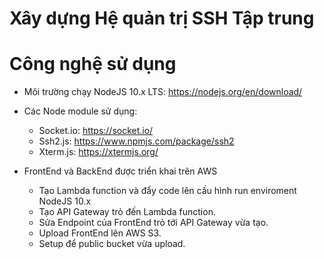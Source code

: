 # Xây dựng Hệ quản trị SSH Tập trung

# Công nghệ sử dụng

- Môi trường chạy NodeJS 10.x LTS: https://nodejs.org/en/download/
- Các Node module sử dụng: 
  + Socket.io: https://socket.io/
  + Ssh2.js: https://www.npmjs.com/package/ssh2
  + Xterm.js: https://xtermjs.org/

- FrontEnd và BackEnd được triển khai trên AWS
  + Tạo Lambda function và đẩy code lên cấu hình run enviroment NodeJS 10.x
  + Tạo API Gateway trỏ đến Lambda function.
  + Sửa Endpoint của FrontEnd trỏ tới API Gateway vừa tạo.
  + Upload FrontEnd lên AWS S3.
  + Setup để public bucket vừa upload.


